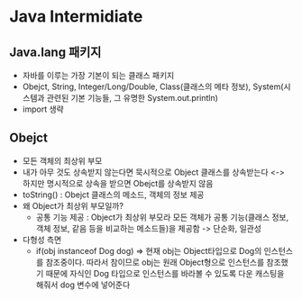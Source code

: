 # Java Intermidiate

## Java.lang 패키지
- 자바를 이루는 가장 기본이 되는 클래스 패키지
- Obejct, String, Integer/Long/Double, Class(클래스의 메타 정보), System(시스템과 관련된 기본 기능들, 그 유명한 System.out.println)
- import 생략

## Obejct
- 모든 객체의 최상위 부모 
- 내가 아무 것도 상속받지 않는다면 묵시적으로 Object 클래스를 상속받는다 <-> 하지만 명시적으로 상속을 받으면 Obejct를 상속받지 않음
- toString() : Obejct 클래스의 메소드, 객체의 정보 제공
- 왜 Object가 최상위 부모일까?
  - 공통 기능 제공 : Object가 최상위 부모라 모든 객체가 공통 기능(클래스 정보, 객체 정보, 같음 등을 비교하는 메소드들)을 제공함 -> 단순화, 일관성
- 다형성 측면
  - if(obj instanceof Dog dog) => 현재 obj는 Object타입으로 Dog의 인스턴스를 참조중이다. 따라서 참이므로 obj는 원래 Object형으로 인스턴스를 참조했기 때문에 자식인 Dog 타입으로 인스턴스를 바라볼 수 있도록 다운 캐스팅을 해줘서 dog 변수에 넣어준다 
